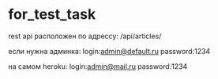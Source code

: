 # for_test_task

rest api расположен по адрессу: /api/articles/

если нужна админка: 
login:admin@default.ru
password:1234

на самом heroku:
login:admin@mail.ru
password:1234
                
